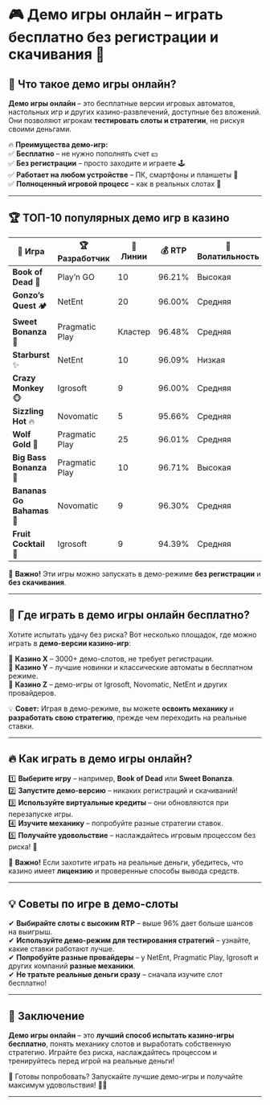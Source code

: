 # 🎮 Демо игры онлайн – играть бесплатно без регистрации и скачивания 🎰  

## 📌 Что такое демо игры онлайн?  
**Демо игры онлайн** – это бесплатные версии игровых автоматов, настольных игр и других казино-развлечений, доступные без вложений. Они позволяют игрокам **тестировать слоты и стратегии**, не рискуя своими деньгами.  

🔥 **Преимущества демо-игр:**  
✅ **Бесплатно** – не нужно пополнять счет 💵  
✅ **Без регистрации** – просто заходите и играете 🕹  
✅ **Работает на любом устройстве** – ПК, смартфоны и планшеты 📱  
✅ **Полноценный игровой процесс** – как в реальных слотах 🎰  

---

## 🏆 ТОП-10 популярных демо игр в казино  

| 🎰 Игра | 🏆 Разработчик | 🎲 Линии | 💰 RTP | 🚀 Волатильность |
|--------|--------------|------|------|--------------|
| **Book of Dead** 📖 | Play’n GO | 10 | 96.21% | Высокая |
| **Gonzo’s Quest** 🏕 | NetEnt | 20 | 96.00% | Средняя |
| **Sweet Bonanza** 🍬 | Pragmatic Play | Кластер | 96.48% | Средняя |
| **Starburst** ✨ | NetEnt | 10 | 96.09% | Низкая |
| **Crazy Monkey** 🐵 | Igrosoft | 9 | 96.00% | Средняя |
| **Sizzling Hot** 🔥 | Novomatic | 5 | 95.66% | Средняя |
| **Wolf Gold** 🐺 | Pragmatic Play | 25 | 96.01% | Средняя |
| **Big Bass Bonanza** 🎣 | Pragmatic Play | 10 | 96.71% | Высокая |
| **Bananas Go Bahamas** 🍌 | Novomatic | 9 | 96.30% | Средняя |
| **Fruit Cocktail** 🍓 | Igrosoft | 9 | 94.39% | Средняя |

📢 **Важно!** Эти игры можно запускать в демо-режиме **без регистрации** и **без скачивания**.

---

## 🎯 Где играть в демо игры онлайн бесплатно?  

Хотите испытать удачу без риска? Вот несколько площадок, где можно играть в **демо-версии казино-игр**:  

🔹 **Казино X** – 3000+ демо-слотов, не требует регистрации.  
🔹 **Казино Y** – лучшие новинки и классические автоматы в бесплатном режиме.  
🔹 **Казино Z** – демо-игры от Igrosoft, Novomatic, NetEnt и других провайдеров.  

💡 **Совет:** Играя в демо-режиме, вы можете **освоить механику** и **разработать свою стратегию**, прежде чем переходить на реальные ставки.  

---

## 🔥 Как играть в демо игры онлайн?  

1️⃣ **Выберите игру** – например, **Book of Dead** или **Sweet Bonanza**.  
2️⃣ **Запустите демо-версию** – никаких регистраций и скачиваний!  
3️⃣ **Используйте виртуальные кредиты** – они обновляются при перезапуске игры.  
4️⃣ **Изучите механику** – попробуйте разные стратегии ставок.  
5️⃣ **Получайте удовольствие** – наслаждайтесь игровым процессом без риска! 🎰  

📢 **Важно!** Если захотите играть на реальные деньги, убедитесь, что казино имеет **лицензию** и проверенные способы вывода средств.

---

## 💡 Советы по игре в демо-слоты  

✔ **Выбирайте слоты с высоким RTP** – выше 96% дает больше шансов на выигрыш.  
✔ **Используйте демо-режим для тестирования стратегий** – узнайте, какие ставки работают лучше.  
✔ **Попробуйте разные провайдеры** – у NetEnt, Pragmatic Play, Igrosoft и других компаний **разные механики**.  
✔ **Не тратьте реальные деньги сразу** – сначала изучите слот бесплатно!  

---

## 🎯 Заключение  

**Демо игры онлайн** – это **лучший способ испытать казино-игры бесплатно**, понять механику слотов и выработать собственную стратегию. Играйте без риска, наслаждайтесь процессом и тренируйтесь перед игрой на реальные деньги!  

🎰 Готовы попробовать? Запускайте лучшие демо-игры и получайте максимум удовольствия! 💎🔥  

---

